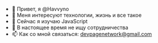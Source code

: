- 👋 Привет, я @Havvyno
- 👀 Меня интересуют технологии, жизнь и все такое
- 🌱 Сейчас я изучаю JavaScript
- 💞️ В настоящее время не ищу сотрудничества
- 📫 Как со мной связаться: devpagenetwork@gmail.com

<!---
Havvyno/Havvyno is a ✨ special ✨ repository because its `README.md` (this file) appears on your GitHub profile.
You can click the Preview link to take a look at your changes.
--->

